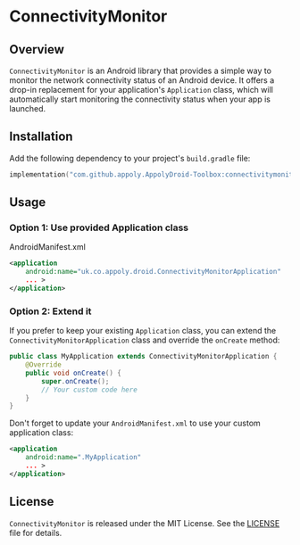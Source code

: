 # ConnectivityMonitor

## Overview

`ConnectivityMonitor` is an Android library that provides a simple way to monitor the network connectivity status of an Android device. It offers a drop-in replacement for your application's `Application` class, which will automatically start monitoring the connectivity status when your app is launched.

## Installation

Add the following dependency to your project's `build.gradle` file:

```gradle.kts
implementation("com.github.appoly.AppolyDroid-Toolbox:connectivitymonitor:1.0.37")
```

## Usage

### Option 1: Use provided Application class

AndroidManifest.xml

```xml
<application
    android:name="uk.co.appoly.droid.ConnectivityMonitorApplication"
    ... >
</application>
```

### Option 2: Extend it

If you prefer to keep your existing `Application` class, you can extend the `ConnectivityMonitorApplication` class and override the `onCreate` method:

```java
public class MyApplication extends ConnectivityMonitorApplication {
    @Override
    public void onCreate() {
        super.onCreate();
        // Your custom code here
    }
}
```

Don't forget to update your `AndroidManifest.xml` to use your custom application class:

```xml
<application
    android:name=".MyApplication"
    ... >
</application>
```

## License

`ConnectivityMonitor` is released under the MIT License. See the [LICENSE](LICENSE) file for details.